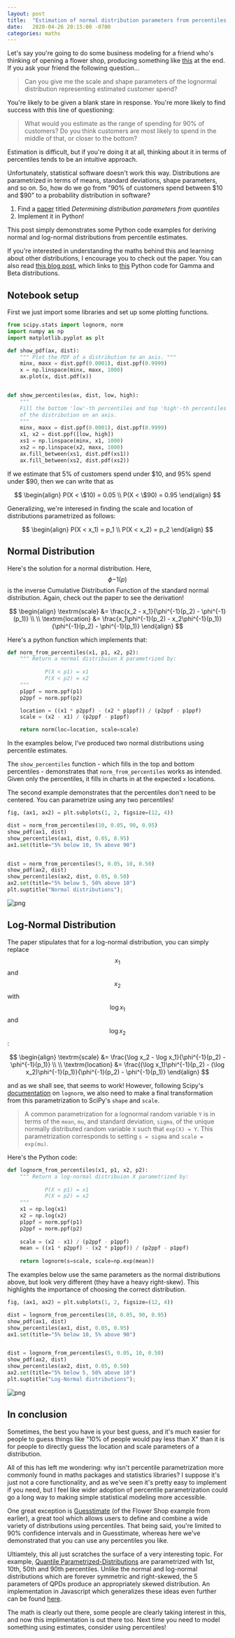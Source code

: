 ```yaml
---
layout: post
title:  "Estimation of normal distribution parameters from percentiles, in Python"
date:   2020-04-26 20:15:00 -0700
categories: maths
---
```

Let's say you're going to do some business modeling for a friend who's thinking of opening a flower shop, producing something like [this](https://www.getguesstimate.com/models/3206) at the end. If you ask your friend the following question...

> Can you give me the scale and shape parameters of the lognormal distribution representing estimated customer spend?

You're likely to be given a blank stare in response. You're more likely to find success with this line of questioning:

> What would you estimate as the range of spending for 90% of customers? Do you think customers are most likely to spend in the middle of that, or closer to the bottom?

Estimation is difficult, but if you're doing it at all, thinking about it in terms of percentiles tends to be an intuitive approach.

Unfortunately, statistical software doesn't work this way. Distributions are parametrized in terms of means, standard deviations, shape parameters, and so on. So, how do we go from "90% of customers spend between $10 and $90" to a probability distribution in software? 

1. Find a [paper](https://www.johndcook.com/quantiles_parameters.pdf) titled _Determining distribution parameters from quantiles_
2. Implement it in Python!

This post simply demonstrates some Python code examples for deriving normal and log-normal distributions from percentile estimates.

If you're interested in understanding the maths behind this and learning about other distributions, I encourage you to check out the paper. You can also read [this blog post](https://www.johndcook.com/blog/2010/01/31/parameters-from-percentiles/), which links to [this](https://www.codeproject.com/Articles/56371/Finding-Probability-Distribution-Parameters-from-P) Python code for Gamma and Beta distributions.

## Notebook setup

First we just import some libraries and set up some plotting functions.


```python
from scipy.stats import lognorm, norm
import numpy as np
import matplotlib.pyplot as plt
```


```python
def show_pdf(ax, dist):
    """ Plot the PDF of a distribution to an axis. """
    minx, maxx = dist.ppf(0.0001), dist.ppf(0.9999)
    x = np.linspace(minx, maxx, 1000)
    ax.plot(x, dist.pdf(x))


def show_percentiles(ax, dist, low, high):
    """
    Fill the bottom 'low'-th percentiles and top 'high'-th percentiles
    of the distribution on an axis.
    """
    minx, maxx = dist.ppf(0.0001), dist.ppf(0.9999)
    x1, x2 = dist.ppf([low, high])    
    xs1 = np.linspace(minx, x1, 1000)
    xs2 = np.linspace(x2, maxx, 1000)
    ax.fill_between(xs1, dist.pdf(xs1))
    ax.fill_between(xs2, dist.pdf(xs2))
```

If we estimate that 5% of customers spend under $10, and 95% spend under $90, then we can write that as

$$
\begin{align}
P(X < \$10) = 0.05 \\
P(X < \$90) = 0.95
\end{align}
$$

Generalizing, we're interesed in finding the scale and location of distributions parametrized as follows:

$$
\begin{align}
P(X < x_1) = p_1 \\
P(X < x_2) = p_2
\end{align}
$$

## Normal Distribution

Here's the solution for a normal distribution. Here, $$\phi{-1}(p)$$ is the inverse Cumulative Distribution Function of the standard normal distribution. Again, check out the paper to see the derivation!

$$
\begin{align}
\textrm{scale} &= \frac{x_2 - x_1}{\phi^{-1}(p_2) - \phi^{-1}(p_1)} \\ \\
\textrm{location} &= \frac{x_1\phi^{-1}(p_2) - x_2\phi^{-1}(p_1)}{\phi^{-1}(p_2) - \phi^{-1}(p_1)}
\end{align}
$$



Here's a python function which implements that:


```python
def norm_from_percentiles(x1, p1, x2, p2):
    """ Return a normal distribuion X parametrized by:
    
            P(X < p1) = x1
            P(X < p2) = x2
    """
    p1ppf = norm.ppf(p1)
    p2ppf = norm.ppf(p2)

    location = ((x1 * p2ppf) - (x2 * p1ppf)) / (p2ppf - p1ppf)
    scale = (x2 - x1) / (p2ppf - p1ppf)

    return norm(loc=location, scale=scale)
```

In the examples below, I've produced two normal distributions using percentile estimates.

The `show_percentiles` function - which fills in the top and bottom percentiles - demonstrates that `norm_from_percentiles` works as intended. Given only the percentiles, it fills in charts in at the expected `x` locations.

The second example demonstrates that the percentiles don't need to be centered. You can parametrize using any two percentiles!


```python
fig, (ax1, ax2) = plt.subplots(1, 2, figsize=(12, 4))

dist = norm_from_percentiles(10, 0.05, 90, 0.95)
show_pdf(ax1, dist)
show_percentiles(ax1, dist, 0.05, 0.95)
ax1.set(title="5% below 10, 5% above 90")


dist = norm_from_percentiles(5, 0.05, 10, 0.50)
show_pdf(ax2, dist)
show_percentiles(ax2, dist, 0.05, 0.50)
ax2.set(title="5% below 5, 50% above 10")
plt.suptitle("Normal distributions");
```


![png](/images/notebooks/2020-04-26-Parameter-Estimation_files/2020-04-26-Parameter-Estimation_11_0.png)


## Log-Normal Distribution

The paper stipulates that for a log-normal distribution, you can simply replace $$x_1$$ and $$x_2$$ with $$\log x_1$$ and $$\log x_2$$:

$$
\begin{align}
\textrm{scale} &= \frac{\log x_2 - \log x_1}{\phi^{-1}(p_2) - \phi^{-1}(p_1)} \\ \\
\textrm{location} &= \frac{(\log x_1)\phi^{-1}(p_2) - (\log x_2)\phi^{-1}(p_1)}{\phi^{-1}(p_2) - \phi^{-1}(p_1)}
\end{align}
$$

and as we shall see, that seems to work! However, following Scipy's [documentation](https://docs.scipy.org/doc/scipy/reference/generated/scipy.stats.lognorm.html) on `lognorm`, we also need to make a final transformation from this parametrization to SciPy's `shape` and `scale`. 

> A common parametrization for a lognormal random variable `Y` is in terms of the `mean`, `mu`, and standard deviation, `sigma`, of the unique normally distributed random variable `X` such that `exp(X) = Y`. This parametrization corresponds to setting `s = sigma` and `scale = exp(mu)`.

Here's the Python code:


```python
def lognorm_from_percentiles(x1, p1, x2, p2):
    """ Return a log-normal distribuion X parametrized by:
    
            P(X < p1) = x1
            P(X < p2) = x2
    """
    x1 = np.log(x1)
    x2 = np.log(x2)
    p1ppf = norm.ppf(p1)
    p2ppf = norm.ppf(p2)
    
    scale = (x2 - x1) / (p2ppf - p1ppf)
    mean = ((x1 * p2ppf) - (x2 * p1ppf)) / (p2ppf - p1ppf)
    
    return lognorm(s=scale, scale=np.exp(mean))
```

The examples below use the same parameters as the normal distributions above, but look very different (they have a heavy right-skew). This highlights the importance of choosing the correct distribution.


```python
fig, (ax1, ax2) = plt.subplots(1, 2, figsize=(12, 4))

dist = lognorm_from_percentiles(10, 0.05, 90, 0.95)
show_pdf(ax1, dist)
show_percentiles(ax1, dist, 0.05, 0.95)
ax1.set(title="5% below 10, 5% above 90")


dist = lognorm_from_percentiles(5, 0.05, 10, 0.50)
show_pdf(ax2, dist)
show_percentiles(ax2, dist, 0.05, 0.50)
ax2.set(title="5% below 5, 50% above 10")
plt.suptitle("Log-Normal distributions");
```


![png](/images/notebooks/2020-04-26-Parameter-Estimation_files/2020-04-26-Parameter-Estimation_15_0.png)


## In conclusion

Sometimes, the best you have is your best guess, and it's much easier for people to guess things like "10% of people would pay less than X" than it is for people to directly guess the location and scale parameters of a distribution.


All of this has left me wondering: why isn't percentile parametrization more commonly found in maths packages and statistics libraries? I suppose it's just not a core functionality, and as we've seen it's pretty easy to implement if you need, but I feel like wider adoption of percentile parametrization could go a long way to making simple statistical modeling more accessible.

One great exception is [Guesstimate](https://www.getguesstimate.com/) (of the Flower Shop example from earlier), a great tool which allows users to define and combine a wide variety of distributions using percentiles. That being said, you're limited to 90% confidence intervals and in Guesstimate, whereas here we've demonstrated that you can use any percentiles you like.

Ultiamtely, this all just scratches the surface of a very interesting topic. For example, [Quantile Parametrized-Distributions](http://www.metalogdistributions.com/images/KeelinPowley_QuantileParameterizedDistributions_2011.pdf) are parametrized with 1st, 10th, 50th and 90th percentiles. Unlike the normal and log-normal distributions which are forever symmetric and right-skewed, the 5 parameters of QPDs produce an appropriately skewed distribution. An implementation in Javascript which generalizes these ideas even further can be found [here](https://observablehq.com/@whilp/gqpd).

The math is clearly out there, some people are clearly taking interest in this, and now this implimentation is out there too. Next time you need to model something using estimates, consider using percentiles!

